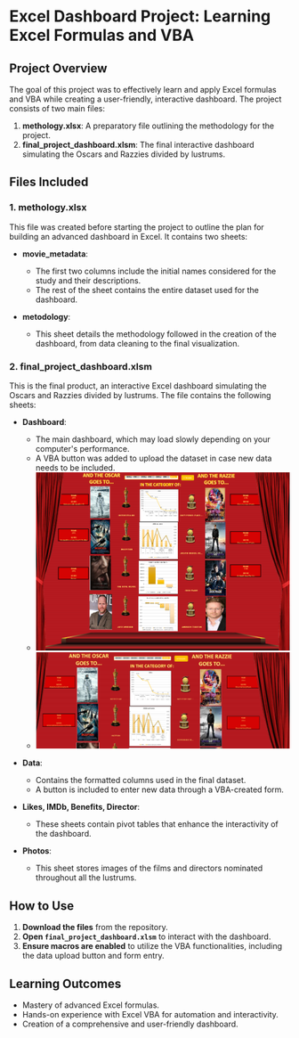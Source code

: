 # Excel Dashboard Project: Learning Excel Formulas and VBA

## Project Overview
The goal of this project was to effectively learn and apply Excel formulas and VBA while creating a user-friendly, interactive dashboard. The project consists of two main files:

1. **methology.xlsx**: A preparatory file outlining the methodology for the project.
2. **final_project_dashboard.xlsm**: The final interactive dashboard simulating the Oscars and Razzies divided by lustrums.

## Files Included

### 1. methology.xlsx
This file was created before starting the project to outline the plan for building an advanced dashboard in Excel. It contains two sheets:

- **movie_metadata**: 
  - The first two columns include the initial names considered for the study and their descriptions.
  - The rest of the sheet contains the entire dataset used for the dashboard.

- **metodology**:
  - This sheet details the methodology followed in the creation of the dashboard, from data cleaning to the final visualization.

### 2. final_project_dashboard.xlsm
This is the final product, an interactive Excel dashboard simulating the Oscars and Razzies divided by lustrums. The file contains the following sheets:

- **Dashboard**:
  - The main dashboard, which may load slowly depending on your computer's performance.
  - A VBA button was added to upload the dataset in case new data needs to be included.
  - ![Dashboard Overview](photos/excel_dashboard.png)
  - ![Dashboard Zoom](photos/excel_dashboard_zoom.png)

- **Data**:
  - Contains the formatted columns used in the final dataset.
  - A button is included to enter new data through a VBA-created form.

- **Likes, IMDb, Benefits, Director**:
  - These sheets contain pivot tables that enhance the interactivity of the dashboard.

- **Photos**:
  - This sheet stores images of the films and directors nominated throughout all the lustrums.

## How to Use
1. **Download the files** from the repository.
2. **Open `final_project_dashboard.xlsm`** to interact with the dashboard.
3. **Ensure macros are enabled** to utilize the VBA functionalities, including the data upload button and form entry.

## Learning Outcomes
- Mastery of advanced Excel formulas.
- Hands-on experience with Excel VBA for automation and interactivity.
- Creation of a comprehensive and user-friendly dashboard.
